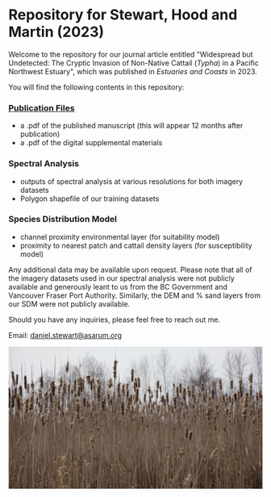 # Repository for Stewart, Hood and Martin (2023)

Welcome to the repository for our journal article entitled "Widespread but Undetected: The Cryptic Invasion of Non-Native Cattail (<i>Typha</i>) in a Pacific Northwest Estuary", which was published in <i>Estuaries and Coasts</i> in 2023. 

You will find the following contents in this repository:

### [Publication Files](https://github.com/asarum-ecological/2023_UndetectedTypha/tree/main/Publication%20Files)
  - a .pdf of the published manuscript (this will appear 12 months after publication)
  - a .pdf of the digital supplemental materials 

### Spectral Analysis
  - outputs of spectral analysis at various resolutions for both imagery datasets
  - Polygon shapefile of our training datasets
  
### Species Distribution Model
  - channel proximity environmental layer (for suitability model)
  - proximity to nearest patch and cattail density layers (for susceptibility model)


Any additional data may be available upon request. Please note that all of the imagery datasets used in our spectral analysis were not publicly available and generously leant to us from the BC Government and Vancouver Fraser Port Authority. Similarly, the DEM and % sand layers from our SDM were not publicly available. 

Should you have any inquiries, please feel free to reach out me.

Email: daniel.stewart@asarum.org

![Cattail](https://github.com/asarum-ecological/2023_UndetectedTypha/blob/dfb56f3a7f43b333ca2b0fcd1f4dd50c7d2e5069/README_PIC.jpg)
